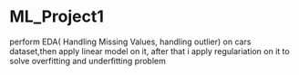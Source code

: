 # ML_Project1
perform EDA( Handling Missing Values, handling outlier) on cars dataset,then apply linear model on it, after that i apply regulariation on it to solve overfitting and underfitting problem
